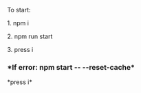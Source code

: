 <p>To start:</p>
 <p> 1. npm i</p> 
  <p>2. npm run start</p>
  <p>3. press i </p>
  <h3>*If error: npm start -- --reset-cache*</h3>
  <p>*press i*</p>
